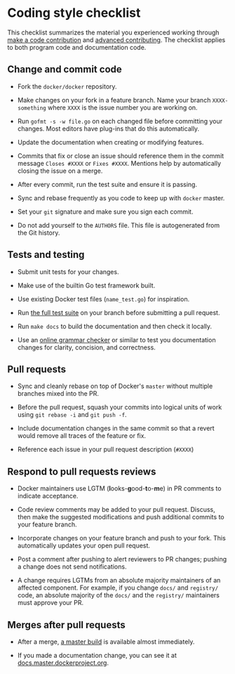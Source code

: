 <!--[metadata]>
+++
title = "Coding style checklist"
description = "List of guidelines for coding Docker contributions"
keywords = ["change, commit, squash, request, pull request, test, unit test, integration tests, Go, gofmt,  LGTM"]
[menu.main]
parent = "smn_contribute"
weight=7
+++
<![end-metadata]-->

# Coding style checklist

This checklist summarizes the material you experienced working through [make a
code contribution](/project/make-a-contribution) and [advanced
contributing](/project/advanced-contributing). The checklist applies to both 
program code and documentation code.

## Change and commit code

* Fork the `docker/docker` repository.

* Make changes on your fork in a feature branch. Name your branch `XXXX-something`
  where `XXXX` is the issue number you are working on.

* Run `gofmt -s -w file.go` on each changed file before
  committing your changes. Most editors have plug-ins that do this automatically.

* Update the documentation when creating or modifying features. 

* Commits that fix or close an issue should reference them in the commit message
  `Closes #XXXX` or `Fixes #XXXX`. Mentions help by automatically closing the
  issue on a merge.

* After every commit, run the test suite and ensure it is passing.

* Sync and rebase frequently as you code to keep up with `docker` master.

* Set your `git` signature and make sure you sign each commit.

* Do not add yourself to the `AUTHORS` file. This file is autogenerated from the
  Git history.

## Tests and testing

* Submit unit tests for your changes. 

* Make use of the builtin Go test framework built. 

* Use existing Docker test files (`name_test.go`) for inspiration. 

* Run <a href="../test-and-docs" target="_blank">the full test suite</a> on your
  branch before submitting a pull request.

* Run `make docs` to build the documentation and then check it locally.

* Use an <a href="http://www.hemingwayapp.com" target="_blank">online grammar
  checker</a> or similar to test you documentation changes for clarity,
  concision, and correctness.

## Pull requests

* Sync and cleanly rebase on top of Docker's `master` without multiple branches
  mixed into the PR.

* Before the pull request, squash your commits into logical units of work using
  `git rebase -i` and `git push -f`. 

* Include documentation changes in the same commit so that a revert would
  remove all traces of the feature or fix.

* Reference each issue in your pull request description (`#XXXX`)

## Respond to pull requests reviews 

* Docker maintainers use LGTM (**l**ooks-**g**ood-**t**o-**m**e) in PR comments
  to indicate acceptance.

* Code review comments may be added to your pull request. Discuss, then make
  the suggested modifications and push additional commits to your feature
  branch.

* Incorporate changes on your feature branch and push to your fork. This
  automatically updates your open pull request.

* Post a comment after pushing to alert reviewers to PR changes; pushing a
  change does not send notifications.

* A change requires LGTMs from an absolute majority maintainers of an
  affected component. For example, if you change `docs/` and `registry/` code,
  an absolute majority of the `docs/` and the `registry/` maintainers must
  approve your PR.

## Merges after pull requests

* After a merge, [a master build](https://master.dockerproject.org/) is
  available almost immediately.

* If you made a documentation change, you can see it at
  [docs.master.dockerproject.org](http://docs.master.dockerproject.org/).
